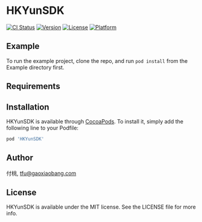# HKYunSDK

[![CI Status](https://img.shields.io/travis/付桃/HKYunSDK.svg?style=flat)](https://travis-ci.org/付桃/HKYunSDK)
[![Version](https://img.shields.io/cocoapods/v/HKYunSDK.svg?style=flat)](https://cocoapods.org/pods/HKYunSDK)
[![License](https://img.shields.io/cocoapods/l/HKYunSDK.svg?style=flat)](https://cocoapods.org/pods/HKYunSDK)
[![Platform](https://img.shields.io/cocoapods/p/HKYunSDK.svg?style=flat)](https://cocoapods.org/pods/HKYunSDK)

## Example

To run the example project, clone the repo, and run `pod install` from the Example directory first.

## Requirements

## Installation

HKYunSDK is available through [CocoaPods](https://cocoapods.org). To install
it, simply add the following line to your Podfile:

```ruby
pod 'HKYunSDK'
```

## Author

付桃, tfu@gaoxiaobang.com

## License

HKYunSDK is available under the MIT license. See the LICENSE file for more info.
